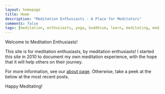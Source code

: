 ```yaml
---
layout: homepage
title: Home
description: "Meditation Enthusiasts - A Place for Meditators"
comments: false
tags: [meditation, enthusiasts, yoga, buddhism, learn, meditating, meditate, yoga]
---
```


Welcome to Meditation Enthusiasts!

This site is for meditation enthusiasts, by meditation enthusiasts!  I started this site in 2010 to document my own meditation experience, with the hope that it will help others on their journey.

For more information, see our [about page](/about/).  Otherwise, take a peek at the below at the most recent posts.

Happy Meditating!
